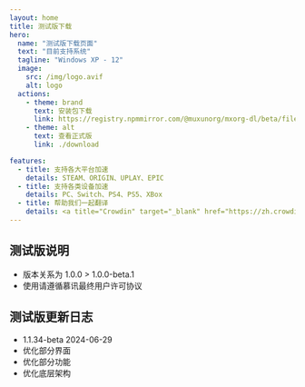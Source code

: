 ```yaml
---
layout: home
title: 测试版下载
hero:
  name: "测试版下载页面"
  text: "目前支持系统"
  tagline: "Windows XP - 12"
  image:
    src: /img/logo.avif
    alt: logo
  actions:
    - theme: brand
      text: 安装包下载
      link: https://registry.npmmirror.com/@muxunorg/mxorg-dl/beta/files/mxfree.exe
    - theme: alt
      text: 查看正式版
      link: ./download

features:
  - title: 支持各大平台加速
    details: STEAM、ORIGIN、UPLAY、EPIC
  - title: 支持各类设备加速
    details: PC、Switch、PS4、PS5、XBox
  - title: 帮助我们一起翻译 
    details: <a title="Crowdin" target="_blank" href="https://zh.crowdin.com/project/mxfree"><img src="https://badges.crowdin.net/mxfree/localized.svg"></a>
---
```


## 测试版说明
 - 版本关系为 1.0.0 > 1.0.0-beta.1
 - 使用请遵循慕讯最终用户许可协议

## 测试版更新日志
 - 1.1.34-beta 2024-06-29
  - 优化部分界面
  - 优化部分功能
  - 优化底层架构
